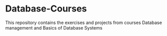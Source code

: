 # Database-Courses
This repository contains the exercises and projects from courses Database management and Basics of Database Systems
